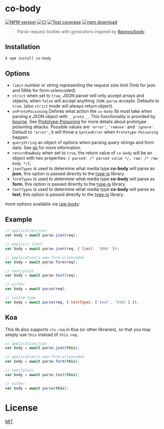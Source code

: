 # co-body

[![NPM version][npm-image]][npm-url]
[![CI](https://github.com/cojs/co-body/actions/workflows/node.yml/badge.svg)](https://github.com/cojs/co-body/actions/workflows/node.yml)
[![Test coverage][codecov-image]][codecov-url]
[![npm download][download-image]][download-url]

[npm-image]: https://img.shields.io/npm/v/co-body.svg?style=flat-square
[npm-url]: https://npmjs.org/package/co-body
[codecov-image]: https://codecov.io/github/cojs/co-body/coverage.svg?branch=master
[codecov-url]: https://codecov.io/github/cojs/co-body?branch=master
[download-image]: https://img.shields.io/npm/dm/co-body.svg?style=flat-square
[download-url]: https://npmjs.org/package/co-body

> Parse request bodies with generators inspired by [Raynos/body](https://github.com/Raynos/body).

## Installation

```bash
$ npm install co-body
```

## Options

  - `limit` number or string representing the request size limit (1mb for json and 56kb for form-urlencoded)
  - `strict` when set to `true`, JSON parser will only accept arrays and objects; when `false` will accept anything `JSON.parse` accepts. Defaults to `true`. (also `strict` mode will always return object).
  - `onProtoPoisoning` Defines what action the `co-body` lib must take when parsing a JSON object with `__proto__`. This functionality is provided by [bourne](https://github.com/hapijs/bourne).
    See [Prototype-Poisoning](https://fastify.dev/docs/latest/Guides/Prototype-Poisoning/) for more details about prototype poisoning attacks.
    Possible values are `'error'`, `'remove'` and `'ignore'`.
    Default to `'error'`, it will throw a `SyntaxError` when `Prototype-Poisoning` happen.
  - `queryString` an object of options when parsing query strings and form data. See [qs](https://github.com/hapijs/qs) for more information.
  - `returnRawBody` when set to `true`, the return value of `co-body` will be an object with two properties: `{ parsed: /* parsed value */, raw: /* raw body */}`.
  - `jsonTypes` is used to determine what media type **co-body** will parse as **json**, this option is passed directly to the [type-is](https://github.com/jshttp/type-is) library.
  - `formTypes` is used to determine what media type **co-body** will parse as **form**, this option is passed directly to the [type-is](https://github.com/jshttp/type-is) library.
  - `textTypes` is used to determine what media type **co-body** will parse as **text**, this option is passed directly to the [type-is](https://github.com/jshttp/type-is) library.

more options available via [raw-body](https://github.com/stream-utils/raw-body#getrawbodystream-options-callback):

## Example

```js
// application/json
var body = await parse.json(req);

// explicit limit
var body = await parse.json(req, { limit: '10kb' });

// application/x-www-form-urlencoded
var body = await parse.form(req);

// text/plain
var body = await parse.text(req);

// either
var body = await parse(req);

// custom type
var body = await parse(req, { textTypes: ['text', 'html'] });
```

## Koa

  This lib also supports `ctx.req` in Koa (or other libraries),
  so that you may simply use `this` instead of `this.req`.

```js
// application/json
var body = await parse.json(this);

// application/x-www-form-urlencoded
var body = await parse.form(this);

// text/plain
var body = await parse.text(this);

// either
var body = await parse(this);
```

# License

[MIT](LICENSE.txt)
